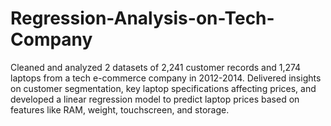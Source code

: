 # Regression-Analysis-on-Tech-Company
 Cleaned and analyzed 2 datasets of 2,241 customer records and 1,274 laptops from a tech e-commerce company in 2012-2014. Delivered insights on customer segmentation, key laptop specifications affecting prices, and developed a linear regression model to predict laptop prices based on features like RAM, weight, touchscreen, and storage.
